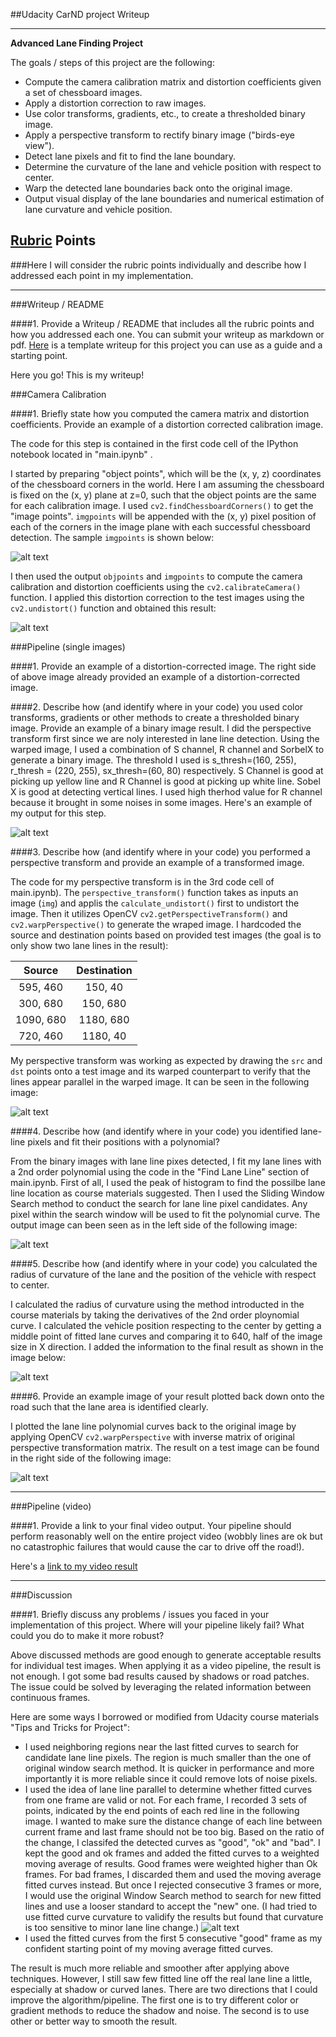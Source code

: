 ##Udacity CarND project Writeup


---

**Advanced Lane Finding Project**

The goals / steps of this project are the following:

* Compute the camera calibration matrix and distortion coefficients given a set of chessboard images.
* Apply a distortion correction to raw images.
* Use color transforms, gradients, etc., to create a thresholded binary image.
* Apply a perspective transform to rectify binary image ("birds-eye view").
* Detect lane pixels and fit to find the lane boundary.
* Determine the curvature of the lane and vehicle position with respect to center.
* Warp the detected lane boundaries back onto the original image.
* Output visual display of the lane boundaries and numerical estimation of lane curvature and vehicle position.

[//]: # (Image References)

[image1]: ./output_images/calibration9_withcorner.png "Calibration Image with Corners"
[image2]: ./output_images/test5_undistort.png "Test Image Undistort"
[image3]: ./output_images/testimage_color_gradient.png "Color and Gradient"
[image4]: ./output_images/testimage_perspective.png "Perspective Transform"
[image5]: ./output_images/testimage_lanelinedetection.png "Lane Line Detection"
[image6]: ./output_images/testimage_validation.png "Validation"
[image7]: ./output_images/testimage_withlaneinfo.png "Result with lane information"
[video1]: ./result.mp4 "Result Video"

## [Rubric](https://review.udacity.com/#!/rubrics/571/view) Points
###Here I will consider the rubric points individually and describe how I addressed each point in my implementation.  

---
###Writeup / README

####1. Provide a Writeup / README that includes all the rubric points and how you addressed each one.  You can submit your writeup as markdown or pdf.  [Here](https://github.com/udacity/CarND-Advanced-Lane-Lines/blob/master/writeup_template.md) is a template writeup for this project you can use as a guide and a starting point.  

Here you go! This is my writeup!

###Camera Calibration

####1. Briefly state how you computed the camera matrix and distortion coefficients. Provide an example of a distortion corrected calibration image.

The code for this step is contained in the first code cell of the IPython notebook located in "main.ipynb" .  

I started by preparing "object points", which will be the (x, y, z) coordinates of the chessboard corners in the world. Here I am assuming the chessboard is fixed on the (x, y) plane at z=0, such that the object points are the same for each calibration image.  I used `cv2.findChessboardCorners()` to get the "image points". `imgpoints` will be appended with the (x, y) pixel position of each of the corners in the image plane with each successful chessboard detection. The sample `imgpoints` is shown below:

![alt text][image1]

I then used the output `objpoints` and `imgpoints` to compute the camera calibration and distortion coefficients using the `cv2.calibrateCamera()` function.  I applied this distortion correction to the test images using the `cv2.undistort()` function and obtained this result: 

![alt text][image2]

###Pipeline (single images)

####1. Provide an example of a distortion-corrected image.
The right side of above image already provided an example of a distortion-corrected image. 

####2. Describe how (and identify where in your code) you used color transforms, gradients or other methods to create a thresholded binary image.  Provide an example of a binary image result.
I did the perspective transform first since we are noly interested in lane line detection. Using the warped image, I used a combination of S channel, R channel and SorbelX to generate a binary image. The threshold I used is s_thresh=(160, 255), r_thresh = (220, 255), sx_thresh=(60, 80) respectively. S Channel is good at picking up yellow line and R Channel is good at picking up white line. Sobel X is good at detecting vertical lines. I used high therhod value for R channel because it brought in some noises in some images. Here's an example of my output for this step.  

![alt text][image3]

####3. Describe how (and identify where in your code) you performed a perspective transform and provide an example of a transformed image.

The code for my perspective transform is in the 3rd code cell of main.ipynb).  The `perspective_transform()` function takes as inputs an image (`img`) and applis the `calculate_undistort()` first to undistort the image. Then it utilizes OpenCV `cv2.getPerspectiveTransform()` and `cv2.warpPerspective()` to generate the wraped image. I hardcoded the source and destination points based on provided test images (the goal is to only show two lane lines in the result):

| Source        | Destination   | 
|:-------------:|:-------------:| 
| 595, 460      | 150, 40       | 
| 300, 680      | 150, 680      |
| 1090, 680     | 1180, 680     |
| 720, 460      | 1180, 40      |

My perspective transform was working as expected by drawing the `src` and `dst` points onto a test image and its warped counterpart to verify that the lines appear parallel in the warped image. It can be seen in the following image:

![alt text][image4]

####4. Describe how (and identify where in your code) you identified lane-line pixels and fit their positions with a polynomial?

From the binary images with lane line pixes detected, I fit my lane lines with a 2nd order polynomial using the code in the "Find Lane Line" section of main.ipynb. 
First of all, I used the peak of histogram to find the possilbe lane line location as course materials suggested. 
Then I used the Sliding Window Search method to conduct the search for lane line pixel candidates. Any pixel within the search window will be used to fit the polynomial curve. The output image can been seen as in the left side of the following image:

![alt text][image5]

####5. Describe how (and identify where in your code) you calculated the radius of curvature of the lane and the position of the vehicle with respect to center.

I calculated the radius of curvature using the method introducted in the course materials by taking the derivatives of the 2nd order ploynomial curve. I calculated the vehicle position respecting to the center by getting a middle point of fitted lane curves and comparing it to 640, half of the image size in X direction. I added the information to the final result as shown in the image below:

![alt text][image7]

####6. Provide an example image of your result plotted back down onto the road such that the lane area is identified clearly.

I plotted the lane line polynomial curves back to the original image by applying OpenCV `cv2.warpPerspective` with inverse matrix of original perspective transformation matrix. The result on a test image can be found in the right side of the following image: 

![alt text][image5]

---

###Pipeline (video)

####1. Provide a link to your final video output.  Your pipeline should perform reasonably well on the entire project video (wobbly lines are ok but no catastrophic failures that would cause the car to drive off the road!).

Here's a [link to my video result](./result.mp4)

---

###Discussion

####1. Briefly discuss any problems / issues you faced in your implementation of this project.  Where will your pipeline likely fail?  What could you do to make it more robust?

Above discussed methods are good enough to generate acceptable results for individual test images. When applying it as a video pipeline, the result is not enough. I got some bad results caused by shadows or road patches. The issue could be solved by leveraging the related information between continuous frames. 

Here are some ways I borrowed or modified from Udacity course materials "Tips and Tricks for Project":
* I used neighboring regions near the last fitted curves to search for candidate lane line pixels. The region is much smaller than the one of original window search method. It is quicker in performance and more importantly it is more reliable since it could remove lots of noise pixels. 
* I used the idea of lane line parallel to determine whether fitted curves from one frame are valid or not. For each frame, I recorded 3 sets of points, indicated by the end points of each red line in the following image. I wanted to make sure the distance change of each line between current frame and last frame should not be too big. Based on the ratio of the change, I classifed the detected curves as "good", "ok" and "bad". I kept the good and ok frames and added the fitted curves to a weighted moving average of results. Good frames were weighted higher than Ok frames. For bad frames, I discarded them and used the moving average fitted curves instead. But once I rejected consecutive 3 frames or more, I would use the original Window Search method to search for new fitted lines and use a looser standard to accept the "new" one. (I had tried to use fitted curve curvature to validify the results but found that curvature is too sensitive to minor lane line change.)
![alt text][image6] 
* I used the fitted curves from the first 5 consecutive "good" frame as my confident starting point of my moving average fitted curves. 

The result is much more reliable and smoother after applying above techniques. However, I still saw few fitted line off the real lane line a little, especially at shadow or curved lanes. There are two directions that I could improve the algorithm/pipeline. The first one is to try different color or gradient methods to reduce the shadow and noise. The second is to use other or better way to smooth the result. 



